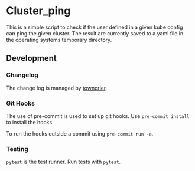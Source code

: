 # Cluster_ping

This is a simple script to check if the user defined in a given kube config can ping the given cluster.
The result are currently saved to a yaml file in the operating systems temporary directory.

## Development

### Changelog
The change log is managed by [towncrier](https://towncrier.readthedocs.io).

### Git Hooks
The use of pre-commit is used to set up git hooks.
Use `pre-commit install` to install the hooks.

To run the hooks outside a commit using `pre-commit run -a`.

### Testing
`pytest` is the test runner.
Run tests with `pytest`.
